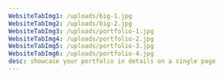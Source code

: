 ```yaml
---
WebsiteTabImg1: /uploads/big-1.jpg
WebsiteTabImg2: /uploads/big-2.jpg
WebsiteTabImg3: /uploads/portfolio-1.jpg
WebsiteTabImg4: /uploads/portfolio-2.jpg
WebsiteTabImg5: /uploads/portfolio-3.jpg
WebsiteTabImg6: /uploads/portfolio-4.jpg
desc: showcase your portfolio in details on a single page
---
```

